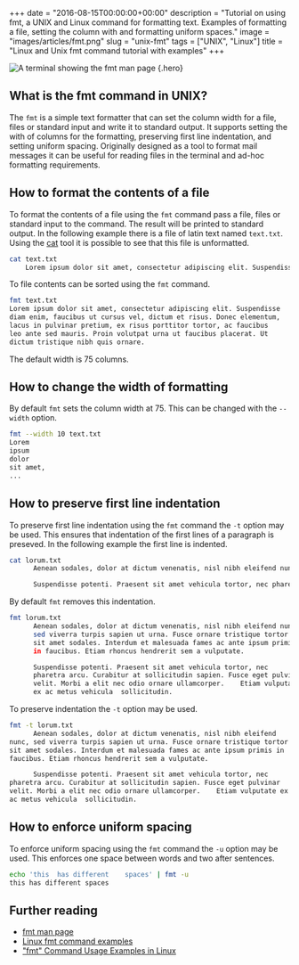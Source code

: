 +++
date = "2016-08-15T00:00:00+00:00"
description = "Tutorial on using fmt, a UNIX and Linux command for formatting text. Examples of formatting a file, setting the column with and formatting uniform spaces."
image = "images/articles/fmt.png"
slug = "unix-fmt"
tags = ["UNIX", "Linux"]
title = "Linux and Unix fmt command tutorial with examples"
+++

<!-- prettier-ignore -->
![A terminal showing the fmt man page][3]
{.hero}

## What is the fmt command in UNIX?

The `fmt` is a simple text formatter that can set the column width for a file,
files or standard input and write it to standard output. It supports setting the
with of columns for the formatting, preserving first line indentation, and
setting uniform spacing. Originally designed as a tool to format mail messages
it can be useful for reading files in the terminal and ad-hoc formatting
requirements.

## How to format the contents of a file

To format the contents of a file using the `fmt` command pass a file, files or
standard input to the command. The result will be printed to standard output. In
the following example there is a file of latin text named `text.txt`. Using the
[cat][1] tool it is possible to see that this file is unformatted.

```sh
cat text.txt
    Lorem ipsum dolor sit amet, consectetur adipiscing elit. Suspendisse diam enim, faucibus ut cursus vel, dictum et risus. Donec elementum, lacus in pulvinar pretium, ex risus porttitor tortor, ac faucibus leo ante sed mauris. Proin volutpat urna ut faucibus placerat. Ut dictum tristique nibh quis ornare.
```

To file contents can be sorted using the `fmt` command.

```sh
fmt text.txt
Lorem ipsum dolor sit amet, consectetur adipiscing elit. Suspendisse
diam enim, faucibus ut cursus vel, dictum et risus. Donec elementum,
lacus in pulvinar pretium, ex risus porttitor tortor, ac faucibus
leo ante sed mauris. Proin volutpat urna ut faucibus placerat. Ut
dictum tristique nibh quis ornare.
```

The default width is 75 columns.

## How to change the width of formatting

By default `fmt` sets the column width at 75. This can be changed with the
`--width` option.

```sh
fmt --width 10 text.txt
Lorem
ipsum
dolor
sit amet,
...
```

## How to preserve first line indentation

To preserve first line indentation using the `fmt` command the `-t` option may
be used. This ensures that indentation of the first lines of a paragraph is
preseved. In the following example the first line is indented.

```sh
cat lorum.txt
      Aenean sodales, dolor at dictum venenatis, nisl nibh eleifend nunc, sed viverra turpis sapien ut urna. Fusce ornare tristique tortor sit amet sodales. Interdum et malesuada fames ac ante ipsum primis in faucibus. Etiam rhoncus hendrerit sem a vulputate.

      Suspendisse potenti. Praesent sit amet vehicula tortor, nec pharetra arcu. Curabitur at sollicitudin sapien. Fusce eget pulvinar velit. Morbi a elit nec odio ornare ullamcorper.    Etiam vulputate ex ac metus vehicula  sollicitudin.

```

By default `fmt` removes this indentation.

```sh
fmt lorum.txt
      Aenean sodales, dolor at dictum venenatis, nisl nibh eleifend nunc,
      sed viverra turpis sapien ut urna. Fusce ornare tristique tortor
      sit amet sodales. Interdum et malesuada fames ac ante ipsum primis
      in faucibus. Etiam rhoncus hendrerit sem a vulputate.

      Suspendisse potenti. Praesent sit amet vehicula tortor, nec
      pharetra arcu. Curabitur at sollicitudin sapien. Fusce eget pulvinar
      velit. Morbi a elit nec odio ornare ullamcorper.    Etiam vulputate
      ex ac metus vehicula  sollicitudin.

```

To preserve indentation the `-t` option may be used.

```sh
fmt -t lorum.txt
      Aenean sodales, dolor at dictum venenatis, nisl nibh eleifend
nunc, sed viverra turpis sapien ut urna. Fusce ornare tristique tortor
sit amet sodales. Interdum et malesuada fames ac ante ipsum primis in
faucibus. Etiam rhoncus hendrerit sem a vulputate.

      Suspendisse potenti. Praesent sit amet vehicula tortor, nec
pharetra arcu. Curabitur at sollicitudin sapien. Fusce eget pulvinar
velit. Morbi a elit nec odio ornare ullamcorper.    Etiam vulputate ex
ac metus vehicula  sollicitudin.

```

## How to enforce uniform spacing

To enforce uniform spacing using the `fmt` command the `-u` option may be used.
This enforces one space between words and two after sentences.

```sh
echo 'this  has different    spaces' | fmt -u
this has different spaces
```

## Further reading

- [fmt man page][2]
- [Linux fmt command examples][4]
- ["fmt" Command Usage Examples in Linux][5]

[1]: /unix-cat/
[2]: http://linux.die.net/man/1/fmt
[3]: /images/articles/fmt.png "Linux and Unix fmt command"
[4]: http://landoflinux.com/linux_fmt_command.html
[5]: http://www.sanfoundry.com/fmt-command-usage-examples-linux/
